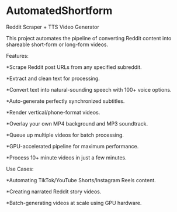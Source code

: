# AutomatedShortform
Reddit Scraper + TTS Video Generator

This project automates the pipeline of converting Reddit content into shareable short-form or long-form videos.

Features:

*Scrape Reddit post URLs from any specified subreddit.

*Extract and clean text for processing.

*Convert text into natural-sounding speech with 100+ voice options.

*Auto-generate perfectly synchronized subtitles.

*Render vertical/phone-format videos.

*Overlay your own MP4 background and MP3 soundtrack.

*Queue up multiple videos for batch processing.

*GPU-accelerated pipeline for maximum performance.

*Process 10+ minute videos in just a few minutes.

Use Cases:

*Automating TikTok/YouTube Shorts/Instagram Reels content.

*Creating narrated Reddit story videos.

*Batch-generating videos at scale using GPU hardware.

